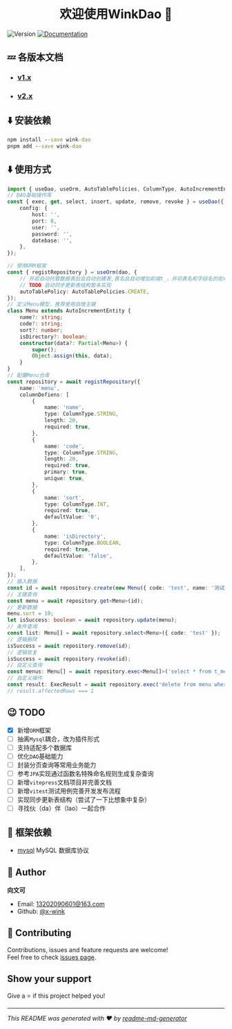 <h1 align="center">欢迎使用WinkDao 👋</h1>
<p>
  <img alt="Version" src="https://img.shields.io/badge/version-2.x-blue.svg?cacheSeconds=2592000" />
  <a href="https://github.com/x-wink/wink-dao#readme" target="_blank">
    <img alt="Documentation" src="https://img.shields.io/badge/documentation-yes-brightgreen.svg" />
  </a>
</p>

## 💤 各版本文档

-   ### [v1.x](https://github.com/x-wink/wink-dao/tree/main/documents/v1.md)
-   ### [v2.x](https://github.com/x-wink/wink-dao#readme)

## ⬇️ 安装依赖

```cmd
npm install --save wink-dao
pnpm add --save wink-dao
```

## ⬇️ 使用方式

```ts
import { useDao, useOrm, AutoTablePolicies, ColumnType, AutoIncrementEntity, ExecResult } from 'wink-dao';
// DAO基础操作库
const { exec, get, select, insert, update, remove, revoke } = useDao({
    config: {
        host: '',
        port: 0,
        user: '',
        password: '',
        datebase: '',
    },
});

// 使用ORM框架
const { registRepository } = useOrm(dao, {
    // 开启自动托管数据表后会自动创建表,表名会自动增加前缀t_，并将表名和字段名的驼峰命名转为下划线
    // TODO 自动同步更新表结构暂未实现
    autoTablePolicy: AutoTablePolicies.CREATE,
});
// 定义Menu模型，推荐使用自增主键
class Menu extends AutoIncrementEntity {
    name?: string;
    code?: string;
    sort?: number;
    isDirectory?: boolean;
    constructor(data?: Partial<Menu>) {
        super();
        Object.assign(this, data);
    }
}
// 配置Menu仓库
const repository = await registRepository({
    name: 'menu',
    columnDefiens: [
        {
            name: 'name',
            type: ColumnType.STRING,
            length: 20,
            required: true,
        },
        {
            name: 'code',
            type: ColumnType.STRING,
            length: 20,
            required: true,
            primary: true,
            unique: true,
        },
        {
            name: 'sort',
            type: ColumnType.INT,
            required: true,
            defaultValue: '0',
        },
        {
            name: 'isDirectory',
            type: ColumnType.BOOLEAN,
            required: true,
            defaultValue: 'false',
        },
    ],
});
// 插入数据
const id = await repository.create(new Menu({ code: 'test', name: '测试' }));
// 主键查询
const menu = await repository.get<Menu>(id);
// 更新数据
menu.sort = 10;
let isSuccess: boolean = await repository.update(menu);
// 条件查询
const list: Menu[] = await repository.select<Menu>({ code: 'test' });
// 逻辑删除
isSuccess = await repository.remove(id);
// 逻辑恢复
isSuccess = await repository.revoke(id);
// 自定义查询
const menus: Menu[] = await repository.exec<Menu[]>('select * from t_menu where sort > ?', [0]);
// 自定义操作
const result: ExecResult = await repository.exec('delete from menu where id = ?', [id]);
// result.affectedRows === 1
```

## 😉 TODO

-   [x] 新增`ORM`框架
-   [ ] 抽离`Mysql`耦合，改为插件形式
-   [ ] 支持适配多个数据库
-   [ ] 优化`DAO`基础能力
-   [ ] 封装分页查询等常用业务能力
-   [ ] 参考`JPA`实现通过函数名特殊命名规则生成复杂查询
-   [ ] 新增`vitepress`文档项目并完善文档
-   [ ] 新增`vitest`测试用例完善开发发布流程
-   [ ] 实现同步更新表结构（尝试了一下比想象中复杂）
-   [ ] 寻找伙（da）伴（lao）一起合作

## 🎯 框架依赖

-   [mysql](https://github.com/mysqljs/mysql#readme) MySQL 数据库协议

## 👤 Author

**向文可**

-   Email: 13202090601@163.com
-   Github: [@x-wink](https://github.com/x-wink)

## 🤝 Contributing

Contributions, issues and feature requests are welcome!<br />Feel free to check [issues page](https://github.com/x-wink/wink-dao/issues).

## Show your support

Give a ⭐️ if this project helped you!

---

_This README was generated with ❤️ by [readme-md-generator](https://github.com/kefranabg/readme-md-generator)_
